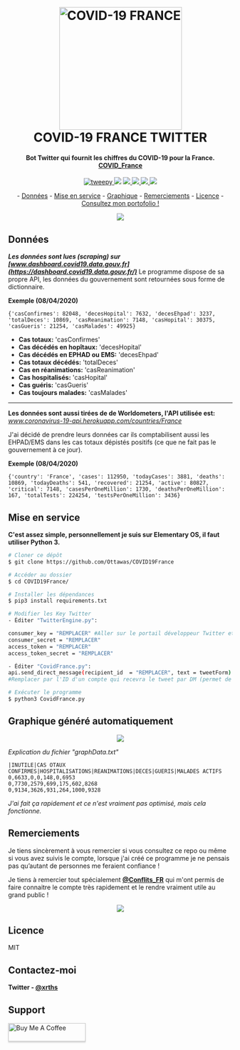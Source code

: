 

  
<h1 align="center">
  <br>
  <a href="www.xrths.fr"><img src="https://i.ibb.co/QPLPSNn/t-l-chargement-2.png)" alt="COVID-19 FRANCE" width="275"></a>
  <br>
  COVID-19 FRANCE TWITTER
  <br>
</h1>

<h4 align="center">Bot Twitter qui fournit les chiffres du COVID-19 pour la France. 
<br>
<a href="https://twitter.com/COVID_France" target="_blank">COVID_France</a></h4>

<p align="center">
  <a href="https://badge.fury.io/py/tweepy">
    <img src="https://badge.fury.io/py/tweepy.svg"
         alt="tweepy">
  </a>
  <a href="https://badge.fury.io/py/matplotlib"><img src="https://badge.fury.io/py/matplotlib.svg"></a>
  <a href="https://badge.fury.io/py/numpy">
      <img src="https://badge.fury.io/py/numpy.svg">
  </a>
  <a href="https://badge.fury.io/py/csv">
    <img src="https://badge.fury.io/py/csv.svg">
  </a>
    <a href="https://badge.fury.io/py/BeautifulSoup">
    <img src="https://badge.fury.io/py/BeautifulSoup.svg">
  </a>
    </a>
    <a href="https://badge.fury.io/py/requests">
    <img src="https://badge.fury.io/py/requests.svg">
  </a>
</p>

<p align="center">-
  <a href="#données">Données</a> -
  <a href="#mise-en-service">Mise en service</a> -
  <a href="#graphique-généré-automatiquement">Graphique</a> -
  <a href="#remerciements">Remerciements</a> -
  <a href="#licence">Licence</a> -
  <br>
  <a href="https://www.xrths.fr">Consultez mon portofolio !</a> 
</p>

<p align="center">
  <img src="https://i.ibb.co/M58RZFz/screely-1586216563483.png">
</p>

## Données
***Les données sont lues (scraping) sur [www.dashboard.covid19.data.gouv.fr](https://dashboard.covid19.data.gouv.fr/)***
Le programme dispose de sa propre API, les données du gouvernement sont retournées sous forme de dictionnaire.

**Exemple (08/04/2020)**

    {'casConfirmes': 82048, 'decesHopital': 7632, 'decesEhpad': 3237, 'totalDeces': 10869, 'casReanimation': 7148, 'casHopital': 30375, 'casGueris': 21254, 'casMalades': 49925} 

* **Cas totaux:** 'casConfirmes'
* **Cas décédés en hopîtaux:** 'decesHopital'
* **Cas décédés en EPHAD ou EMS:** 'decesEhpad'
* **Cas totaux décédés:** 'totalDeces'
* **Cas en réanimations:** 'casReanimation'
* **Cas hospitalisés:** 'casHopital'
* **Cas guéris:** 'casGueris'
* **Cas toujours malades:** 'casMalades'
---

**Les données sont aussi tirées de de Worldometers, l'API utilisée est:** 
*www.coronavirus-19-api.herokuapp.com/countries/France* 

J'ai décidé de prendre leurs données car ils comptabilisent aussi les EHPAD/EMS dans les cas totaux dépistés positifs (ce que ne fait pas le gouvernement à ce jour).

**Exemple (08/04/2020)**

    {'country': 'France', 'cases': 112950, 'todayCases': 3881, 'deaths': 10869, 'todayDeaths': 541, 'recovered': 21254, 'active': 80827, 'critical': 7148, 'casesPerOneMillion': 1730, 'deathsPerOneMillion': 167, 'totalTests': 224254, 'testsPerOneMillion': 3436}

## Mise en service

**C'est assez simple, personnellement je suis sur Elementary OS, il faut utiliser Python 3.**

```bash
# Cloner ce dépôt
$ git clone https://github.com/Ottawas/COVID19France

# Accéder au dossier
$ cd COVID19France/

# Installer les dépendances
$ pip3 install requirements.txt

# Modifier les Key Twitter
- Éditer "TwitterEngine.py":

consumer_key = "REMPLACER" #Aller sur le portail développeur Twitter et remplacer.
consumer_secret = "REMPLACER"
access_token = "REMPLACER"
access_token_secret = "REMPLACER"

- Éditer "CovidFrance.py":
api.send_direct_message(recipient_id  = "REMPLACER", text = tweetForm) 
#Remplacer par l'ID d'un compte qui recevra le tweet par DM (permet de le prévisualiser)

# Exécuter le programme
$ python3 CovidFrance.py
```


## Graphique généré automatiquement
<p align="center">
  <img src="https://i.ibb.co/Mk2nWzL/screely-1586382261352.png">
</p>

*Explication du fichier "graphData.txt"*

    |INUTILE|CAS OTAUX CONFIRMES|HOSPITALISATIONS|REANIMATIONS|DECES|GUERIS|MALADES ACTIFS
    0,6633,0,0,148,0,6953 
    0,7730,2579,699,175,602,8268
    0,9134,3626,931,264,1000,9328

*J'ai fait ça rapidement et ce n'est vraiment pas optimisé, mais cela fonctionne.*

## Remerciements

Je tiens sincèrement à vous remercier si vous consultez ce repo ou même si vous avez suivis le compte, lorsque j'ai créé ce programme je ne pensais pas qu’autant de personnes me feraient confiance ! 

Je tiens à remercier tout spécialement **[@Conflits_FR](https://twitter.com/Conflits_FR)** qui m'ont permis de faire connaitre le compte très rapidement et le rendre vraiment utile au grand public !

<p align="center">
  <img src="https://i.ibb.co/qx04YmD/screely-1586219758514.png">
</p>

## Licence
MIT

## Contactez-moi
**Twitter - [@xrths](https://twitter.com/xrths)**

## Support
<a href="https://www.buymeacoffee.com/xrths" target="_blank"><img src="https://www.buymeacoffee.com/assets/img/custom_images/purple_img.png" alt="Buy Me A Coffee" style="height: 41px !important;width: 174px !important;box-shadow: 0px 3px 2px 0px rgba(190, 190, 190, 0.5) !important;-webkit-box-shadow: 0px 3px 2px 0px rgba(190, 190, 190, 0.5) !important;" ></a>


